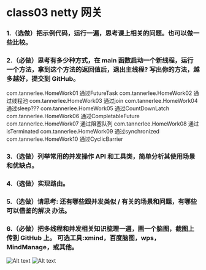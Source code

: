 # class03 netty 网关

### 1.（选做）把示例代码，运行一遍，思考课上相关的问题。也可以做一些比较。

### 2.（必做）思考有多少种方式，在 main 函数启动一个新线程，运行一个方法，拿到这个方法的返回值后，退出主线程? 写出你的方法，越多越好，提交到 GitHub。
com.tannerlee.HomeWork01 通过FutureTask
com.tannerlee.HomeWork02 通过线程池
com.tannerlee.HomeWork03 通过join
com.tannerlee.HomeWork04 通过sleep???
com.tannerlee.HomeWork05 通过CountDownLatch
com.tannerlee.HomeWork06 通过CompletableFuture
com.tannerlee.HomeWork07 通过阻塞队列
com.tannerlee.HomeWork08 通过isTerminated
com.tannerlee.HomeWork09 通过synchronized
com.tannerlee.HomeWork10 通过CyclicBarrier


### 3.（选做）列举常用的并发操作 API 和工具类，简单分析其使用场景和优缺点。

### 4.（选做）实现路由。

### 5.（选做）请思考: 还有哪些跟并发类似 / 有关的场景和问题，有哪些可以借鉴的解决 办法。

### 6.（必做）把多线程和并发相关知识梳理一遍，画一个脑图，截图上传到 GitHub 上。 可选工具:xmind，百度脑图，wps，MindManage，或其他。
![Alt text](src/main/resources/concurrecy-summary.jpg "多线程并发总结1")
![Alt text](src/main/resources/concurrecy-summary2.jpg "多线程并发总结2")

